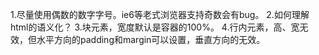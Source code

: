 1.尽量使用偶数的数字字号。ie6等老式浏览器支持奇数会有bug。
2.如何理解html的语义化？
3.块元素，宽度默认是容器的100%。
4.行内元素，高、宽无效，但水平方向的padding和margin可以设置，垂直方向的无效。